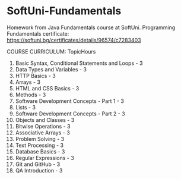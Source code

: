 # SoftUni-Fundamentals
Homework from Java Fundamentals course at SoftUni. 
Programming Fundamentals certificate: https://softuni.bg/certificates/details/96574/c7283403

COURSE CURRICULUM:
TopicHours
1. Basic Syntax, Conditional Statements and Loops - 3 
2. Data Types and Variables - 3
3. HTTP Basics - 3
4. Arrays - 3
5. HTML and CSS Basics - 3
6. Methods - 3
7. Software Development Concepts - Part 1 - 3
8. Lists - 3
9. Software Development Concepts - Part 2 - 3
10. Objects and Classes - 3
11. Bitwise Operations - 3
12. Associative Arrays - 3
13. Problem Solving - 3
14. Text Processing - 3
15. Database Basics - 3
16. Regular Expressions - 3
17. Git and GitHub - 3
18. QA Introduction - 3
